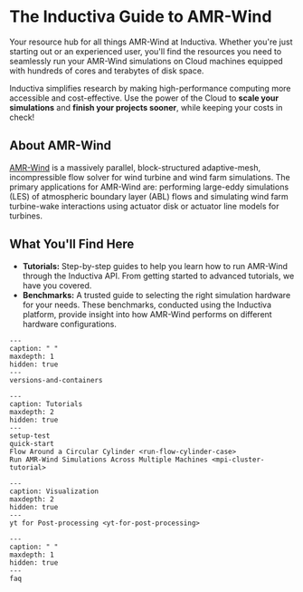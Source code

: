 # The Inductiva Guide to AMR-Wind
Your resource hub for all things AMR-Wind at Inductiva. Whether you're just starting out or an experienced user, you'll find the resources you need to seamlessly run your AMR-Wind simulations on Cloud machines equipped with hundreds of cores and terabytes of disk space.

Inductiva simplifies research by making high-performance computing more accessible and cost-effective. Use the power of the Cloud to **scale your simulations** and **finish your projects sooner**, while keeping your costs in check! 

## About AMR-Wind
[AMR-Wind](https://github.com/Exawind/amr-wind) is a massively parallel, block-structured adaptive-mesh, incompressible flow solver for wind turbine and wind farm simulations. The primary applications for AMR-Wind are: performing large-eddy simulations (LES) of atmospheric boundary layer (ABL) flows and simulating wind farm turbine-wake interactions using actuator disk or actuator line models for turbines.

## What You'll Find Here
- **Tutorials:** Step-by-step guides to help you learn how to run AMR-Wind through the Inductiva API. From getting started to advanced tutorials, we have you covered.
- **Benchmarks:** A trusted guide to selecting the right simulation hardware for your needs. These benchmarks, conducted using the Inductiva platform, provide insight into how AMR-Wind performs on different hardware configurations.


```{toctree}
---
caption: " "
maxdepth: 1
hidden: true
---
versions-and-containers
```

```{toctree}
---
caption: Tutorials
maxdepth: 2
hidden: true
---
setup-test
quick-start
Flow Around a Circular Cylinder <run-flow-cylinder-case>
Run AMR-Wind Simulations Across Multiple Machines <mpi-cluster-tutorial>
```

```{toctree}
---
caption: Visualization
maxdepth: 2
hidden: true
---
yt for Post-processing <yt-for-post-processing>
```

```{toctree}
---
caption: " "
maxdepth: 1
hidden: true
---
faq
```
